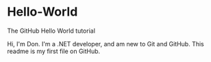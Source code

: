 # Hello-World
The GitHub Hello World tutorial

Hi, I'm Don. I'm a .NET developer, and am new to Git and GitHub. This readme is my first file on GitHub.

